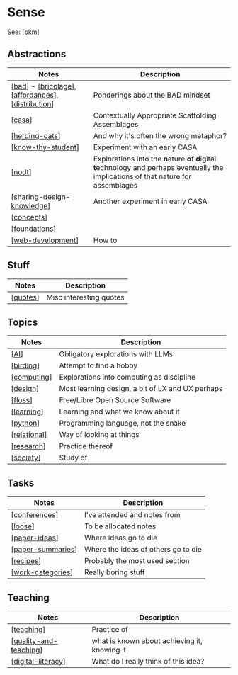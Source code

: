 # Sense

See: [[pkm]]

## Abstractions

| Notes | Description |
|---|---|
| [[bad]] - [[bricolage]], [[affordances]], [[distribution]] | Ponderings about the BAD mindset |
| [[casa]] | Contextually Appropriate Scaffolding Assemblages |
| [[herding-cats]] | And why it's often the wrong metaphor? |
| [[know-thy-student]] | Experiment with an early CASA |
| [[nodt]] | Explorations into the <strong>n</strong>ature <strong>o</strong>f <strong>d</strong>igital <strong>t</strong>echnology and perhaps eventually the implications of that nature for assemblages |
| [[sharing-design-knowledge]] | Another experiment in early CASA |
| [[concepts]] | |
| [[foundations]] | |
| [[web-development]] | How to |

## Stuff

| Notes | Description | 
| --- | --- |
| [[quotes]] | Misc interesting quotes |

## Topics

| Notes | Description | 
| --- | --- |
| [[AI]] | Obligatory explorations with LLMs |
| [[birding]] | Attempt to find a hobby |
| [[computing]] | Explorations into computing as discipline |
| [[design]] | Most learning design, a bit of LX and UX perhaps |
| [[floss]] | Free/Libre Open Source Software |
| [[learning]] | Learning and what we know about it |
| [[python]] | Programming language, not the snake |
| [[relational]] | Way of looking at things |
| [[research]] | Practice thereof |
| [[society]] | Study of |

## Tasks

| Notes | Description |
| --- | --- |
| [[conferences]] | I've attended and notes from |
| [[loose]] | To be allocated notes |
| [[paper-ideas]] | Where ideas go to die |
| [[paper-summaries]] | Where the ideas of others go to die |
| [[recipes]] | Probably the most used section |
| [[work-categories]] | Really boring stuff |


## Teaching

| Notes | Description |
| --- | --- |
| [[teaching]] | Practice of |
| [[quality-and-teaching]] | what is known about achieving it, knowing it |
| [[digital-literacy]] | What do I really think of this idea? |



[//begin]: # "Autogenerated link references for markdown compatibility"
[pkm]: ../pkm "Personal Knowledge Management"
[bad]: CASA/bad "BAD - Bricolage Affordances Distribution"
[bricolage]: Bricolage/bricolage "Bricolage"
[affordances]: Affordances/affordances "Affordances"
[distribution]: Distribution/distribution "Distribution"
[casa]: CASA/casa "Contextually Appropriate Scaffolding Assemblages (CASA)"
[herding-cats]: Bricolage/herding-cats "Herding Cats"
[know-thy-student]: CASA/know-thy-student "Know thy student"
[nodt]: nodt/nodt "Nature of Digital Technology"
[sharing-design-knowledge]: Sharing-design-knowledge/sharing-design-knowledge "Sharing design knowledge"
[concepts]: concepts/concepts "Concepts"
[foundations]: principles/foundations "Foundations"
[web-development]: Web-development/web-development "Web development"
[quotes]: quote-collection/quotes "Quotes"
[AI]: AI/AI "AI"
[birding]: birdwatching/birding "Birding"
[computing]: computing/computing "Computing"
[design]: Design/design "Design"
[floss]: computing/floss "FLOSS and FOSS"
[learning]: Learning/learning "Learning"
[python]: Python/python "Python"
[relational]: relational/relational "Relational"
[research]: Research/research "Research"
[society]: Society/society "Society"
[conferences]: Conferences/conferences "Conferences"
[loose]: loose/loose "Loose notes"
[paper-ideas]: Paper-Ideas/paper-ideas "Paper Ideas"
[paper-summaries]: Paper-Summaries/paper-summaries "Paper Summaries"
[recipes]: Recipes/recipes "Recipes"
[work-categories]: work/work-categories "Work categories"
[teaching]: Teaching/teaching "Teaching"
[quality-and-teaching]: Quality-and-teaching/quality-and-teaching "Quality and teaching"
[digital-literacy]: Learning/digital-literacy "Digital Literacy"
[//end]: # "Autogenerated link references"